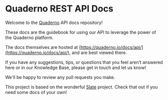 # Quaderno REST API Docs #

Welcome to the [Quaderno](https://quaderno.io) API docs repository!

These docs are the guidebook for using our API to leverage the power of the Quaderno platform.

The docs themselves are hosted at [https://quaderno.io/docs/api/](https://quaderno.io/docs/api/), and are best viewed there.

If you have any suggestions, tips, or questions that you feel aren’t answered here or in our Knowledge Base, please get in touch and let us know!

We'll be happy to review any pull requests you make.

This project is based on the wonderful [Slate](https://github.com/lord/slate) project. Check that out if you need some docs of your own!

